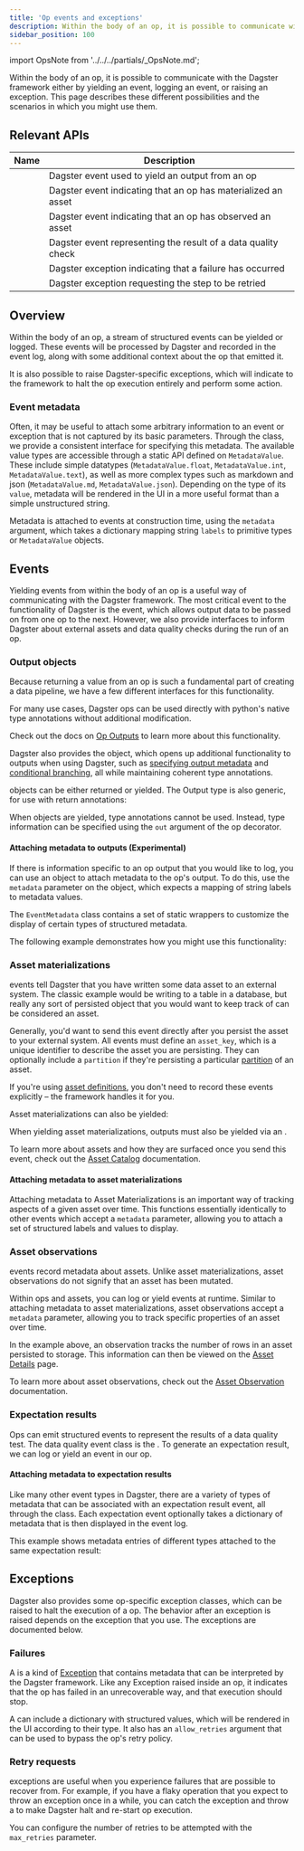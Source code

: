 ```yaml
---
title: 'Op events and exceptions'
description: Within the body of an op, it is possible to communicate with the Dagster framework either by yielding an event, or raising an exception.
sidebar_position: 100
---
```


import OpsNote from '../../../partials/\_OpsNote.md';

<OpsNote />

Within the body of an op, it is possible to communicate with the Dagster framework either by yielding an event, logging an event, or raising an exception. This page describes these different possibilities and the scenarios in which you might use them.

## Relevant APIs

| Name                                       | Description                                                   |
| ------------------------------------------ | ------------------------------------------------------------- |
| <PyObject section="ops" module="dagster" object="Output"  />              | Dagster event used to yield an output from an op              |
| <PyObject section="ops" module="dagster" object="AssetMaterialization" /> | Dagster event indicating that an op has materialized an asset |
| <PyObject section="assets" module="dagster" object="AssetObservation" />     | Dagster event indicating that an op has observed an asset     |
| <PyObject section="ops" module="dagster" object="ExpectationResult" />    | Dagster event representing the result of a data quality check |
| <PyObject section="ops" module="dagster" object="Failure"  />             | Dagster exception indicating that a failure has occurred      |
| <PyObject section="ops" module="dagster" object="RetryRequested"  />      | Dagster exception requesting the step to be retried           |

## Overview

Within the body of an op, a stream of structured events can be yielded or logged. These events will be processed by Dagster and recorded in the event log, along with some additional context about the op that emitted it.

It is also possible to raise Dagster-specific exceptions, which will indicate to the framework to halt the op execution entirely and perform some action.

### Event metadata

Often, it may be useful to attach some arbitrary information to an event or exception that is not captured by its basic parameters. Through the <PyObject section="metadata" module="dagster" object="MetadataValue"/> class, we provide a consistent interface for specifying this metadata. The available value types are accessible through a static API defined on `MetadataValue`. These include simple datatypes (`MetadataValue.float`, `MetadataValue.int`, `MetadataValue.text`), as well as more complex types such as markdown and json (`MetadataValue.md`, `MetadataValue.json`). Depending on the type of its `value`, metadata will be rendered in the UI in a more useful format than a simple unstructured string.

Metadata is attached to events at construction time, using the `metadata` argument, which takes a dictionary mapping string `labels` to primitive types or `MetadataValue` objects.

## Events

Yielding events from within the body of an op is a useful way of communicating with the Dagster framework. The most critical event to the functionality of Dagster is the <PyObject section="ops" module="dagster" object="Output"/> event, which allows output data to be passed on from one op to the next. However, we also provide interfaces to inform Dagster about external assets and data quality checks during the run of an op.

### Output objects

Because returning a value from an op is such a fundamental part of creating a data pipeline, we have a few different interfaces for this functionality.

For many use cases, Dagster ops can be used directly with python's native type annotations without additional modification.

<CodeExample path="docs_snippets/docs_snippets/concepts/ops_jobs_graphs/ops.py" startAfter="start_output_op_marker" endBefore="end_output_op_marker" />

Check out the docs on [Op Outputs](/guides/build/ops#outputs) to learn more about this functionality.

Dagster also provides the <PyObject section="ops" module="dagster" object="Output"/> object, which opens up additional functionality to outputs when using Dagster, such as [specifying output metadata](#attaching-metadata-to-outputs-experimental) and [conditional branching](/guides/build/ops/graphs#with-conditional-branching), all while maintaining coherent type annotations.

<PyObject section="ops" module="dagster" object="Output"/> objects can be either returned or yielded. The Output
type is also generic, for use with return annotations:

<CodeExample path="docs_snippets/docs_snippets/concepts/ops_jobs_graphs/op_events.py" startAfter="start_op_output_4" endBefore="end_op_output_4" />

When <PyObject section="ops" module="dagster" object="Output"/> objects are yielded, type annotations cannot be used. Instead, type information can be specified using the `out` argument of the op decorator.

<CodeExample path="docs_snippets/docs_snippets/concepts/ops_jobs_graphs/op_events.py" startAfter="start_yield_outputs" endBefore="end_yield_outputs" />

#### Attaching metadata to outputs (Experimental)

If there is information specific to an op output that you would like to log, you can use an <PyObject section="ops" module="dagster" object="Output"/> object to attach metadata to the op's output. To do this, use the `metadata` parameter on the object, which expects a mapping of string labels to metadata values.

The `EventMetadata` class contains a set of static wrappers to customize the display of certain types of structured metadata.

The following example demonstrates how you might use this functionality:

<CodeExample path="docs_snippets/docs_snippets/concepts/ops_jobs_graphs/op_events.py" startAfter="start_op_output_3" endBefore="end_op_output_3" />

### Asset materializations

<PyObject section="ops" module="dagster" object="AssetMaterialization" /> events tell Dagster that you have written some data asset to an external system. The classic example would be writing to a table in a database, but really any sort of persisted object that you would want to keep track of can be considered an asset.

Generally, you'd want to send this event directly after you persist the asset to your external system. All <PyObject section="ops" module="dagster" object="AssetMaterialization" /> events must define an `asset_key`, which is a unique identifier to describe the asset you are persisting. They can optionally include a `partition` if they're persisting a particular [partition](/guides/build/partitions-and-backfills/partitioning-assets) of an asset.

If you're using [asset definitions](/guides/build/assets/), you don't need to record these events explicitly – the framework handles it for you.

<CodeExample path="docs_snippets/docs_snippets/concepts/ops_jobs_graphs/op_events.py" startAfter="start_asset_op" endBefore="end_asset_op" />

Asset materializations can also be yielded:

<CodeExample path="docs_snippets/docs_snippets/concepts/ops_jobs_graphs/op_events.py" startAfter="start_asset_op_yield" endBefore="end_asset_op_yield" />

When yielding asset materializations, outputs must also be yielded via an <PyObject section="ops" module="dagster" object="Output"/>.

To learn more about assets and how they are surfaced once you send this event, check out the [Asset Catalog](/guides/operate/webserver#assets) documentation.

#### Attaching metadata to asset materializations

Attaching metadata to Asset Materializations is an important way of tracking aspects of a given asset over time. This functions essentially identically to other events which accept a `metadata` parameter, allowing you to attach a set of structured labels and values to display.

<CodeExample path="docs_snippets/docs_snippets/concepts/assets/materialization_ops.py" startAfter="start_materialization_ops_marker_2" endBefore="end_materialization_ops_marker_2" />

### Asset observations

<PyObject section="assets" module="dagster" object="AssetObservation" /> events record metadata about assets. Unlike
asset materializations, asset observations do not signify that an asset has been
mutated.

Within ops and assets, you can log or yield <PyObject section="assets" module="dagster" object="AssetObservation" /> events at runtime. Similar to attaching metadata to asset materializations, asset observations accept a `metadata` parameter, allowing you to track specific properties of an asset over time.

<CodeExample path="docs_snippets/docs_snippets/concepts/assets/observations.py" startAfter="start_observation_asset_marker_0" endBefore="end_observation_asset_marker_0" />

In the example above, an observation tracks the number of rows in an asset persisted to storage. This information can then be viewed on the [Asset Details](/guides/operate/webserver#assets) page.

To learn more about asset observations, check out the [Asset Observation](/guides/build/assets/metadata-and-tags/asset-observations) documentation.

### Expectation results

Ops can emit structured events to represent the results of a data quality test. The data quality event class is the <PyObject section="ops" module="dagster" object="ExpectationResult" />. To generate an expectation result, we can log or yield an <PyObject section="ops" module="dagster" object="ExpectationResult" /> event in our op.

<CodeExample path="docs_snippets/docs_snippets/concepts/ops_jobs_graphs/op_events.py" startAfter="start_expectation_op" endBefore="end_expectation_op" />

#### Attaching metadata to expectation results

Like many other event types in Dagster, there are a variety of types of metadata that can be associated with an expectation result event, all through the <PyObject section="metadata" module="dagster" object="MetadataValue"/> class. Each expectation event optionally takes a dictionary of metadata that is then displayed in the event log.

This example shows metadata entries of different types attached to the same expectation result:

<CodeExample path="docs_snippets/docs_snippets/concepts/ops_jobs_graphs/op_events.py" startAfter="start_metadata_expectation_op" endBefore="end_metadata_expectation_op" />

## Exceptions

Dagster also provides some op-specific exception classes, which can be raised to halt the execution of a op. The behavior after an exception is raised depends on the exception that you use. The exceptions are documented below.

### Failures

A <PyObject section="ops" module="dagster" object="Failure" /> is a kind of [Exception](https://docs.python.org/3/tutorial/errors.html#exceptions) that contains metadata that can be interpreted by the Dagster framework. Like any Exception raised inside an op, it indicates that the op has failed in an unrecoverable way, and that execution should stop.

A <PyObject section="ops" module="dagster" object="Failure" /> can include a dictionary with structured <PyObject section="metadata" module="dagster" object="MetadataValue"/> values, which will be rendered in the UI according to their type. It also has an `allow_retries` argument that can be used to bypass the op's retry policy.

<CodeExample path="docs_snippets/docs_snippets/concepts/ops_jobs_graphs/op_events.py" startAfter="start_failure_op" endBefore="end_failure_op" />

### Retry requests

<PyObject section="ops" module="dagster" object="RetryRequested" /> exceptions are useful when you experience failures
that are possible to recover from. For example, if you have a flaky operation that
you expect to throw an exception once in a while, you can catch the exception and
throw a <PyObject section="ops" module="dagster" object="RetryRequested" /> to make Dagster halt and re-start op
execution.

You can configure the number of retries to be attempted with the `max_retries` parameter.

<CodeExample path="docs_snippets/docs_snippets/concepts/ops_jobs_graphs/op_events.py" startAfter="start_retry_op" endBefore="end_retry_op" />
